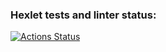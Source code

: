 ### Hexlet tests and linter status:
[![Actions Status](https://github.com/romocjkatop/python-project-49/actions/workflows/hexlet-check.yml/badge.svg)](https://github.com/romocjkatop/python-project-49/actions)